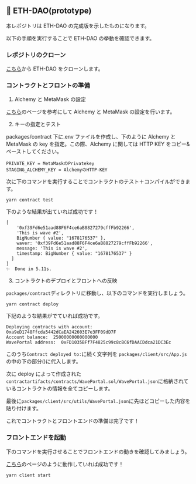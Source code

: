 ## 💬 ETH-DAO(prototype)

本レポジトリは ETH-DAO の完成版を示したものになります。

以下の手順を実行することで ETH-DAO の挙動を確認できます。

### レポジトリのクローン

[こちら](https://github.com/unchain-tech/ETH-NFT-Maker)から ETH-DAO をクローンします。

### コントラクトとフロントの準備

1. Alchemy と MetaMask の設定

[こちら](https://app.unchain.tech/learn/ETH-NFT-Maker/ja/1/4/)のページを参考にして Alchemy と MetaMask の設定を行います。

2. キーの指定とテスト

packages/contract 下に.env ファイルを作成し、下のように Alchemy と MetaMask の key を指定。この際、Alchemy に関しては HTTP KEY をコピー&ペーストしてください。

```
PRIVATE_KEY = MetaMaskのPrivatekey
STAGING_ALCHEMY_KEY = AlchemyのHTTP-KEY
```

次に下のコマンドを実行することでコントラクトのテスト＋コンパイルができます。

```
yarn contract test
```

下のような結果が出ていれば成功です！

```
[
    '0xf39Fd6e51aad88F6F4ce6aB8827279cffFb92266',
    'This is wave #2',
    BigNumber { value: "1678176537" },
    waver: '0xf39Fd6e51aad88F6F4ce6aB8827279cffFb92266',
    message: 'This is wave #2',
    timestamp: BigNumber { value: "1678176537" }
  ]
]
✨  Done in 5.11s.
```

3. コントラクトのデプロイとフロントへの反映

`packages/contract`ディレクトリに移動し、以下のコマンドを実行しましょう。

```
yarn contract deploy
```

下記のような結果がでていれば成功です。

```
Deploying contracts with account:  0xa9eD1748Ffcda5442dCaEA242603E7e3FF09dD7F
Account balance:  25000000000000000
WavePortal address:  0xFD1035BFf7F4825c99c8cBC6fDAACDdca21DC3Ec
```

このうち`Contract deployed to:`に続く文字列を
`packages/client/src/App.js`の中の下の部分()に代入します。

次に deploy によって作成された`contractartifacts/contracts/WavePortal.sol/WavePortal.json`に格納されているコントラクトの情報を全てコピーします。

最後に`packages/client/src/utils/WavePortal.json`に先ほどコピーした内容を貼り付けます。

これでコントラクトとフロントエンドの準備は完了です！

### フロントエンドを起動

下のコマンドを実行させることでフロントエンドの動きを確認してみましょう。

[こちら](https://app.unchain.tech/learn/ETH-NFT-Maker/ja/3/3/)のページのように動作していれば成功です！

```
yarn client start
```
